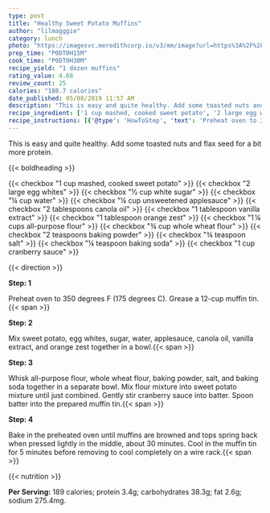 ```yaml
---
type: post
title: "Healthy Sweet Potato Muffins"
author: "lilmagggie"
category: lunch
photo: "https://imagesvc.meredithcorp.io/v3/mm/image?url=https%3A%2F%2Fimages.media-allrecipes.com%2Fuserphotos%2F4437486.jpg"
prep_time: "P0DT0H15M"
cook_time: "P0DT0H30M"
recipe_yield: "1 dozen muffins"
rating_value: 4.68
review_count: 25
calories: "188.7 calories"
date_published: 05/08/2019 11:57 AM
description: "This is easy and quite healthy. Add some toasted nuts and flax seed for a bit more protein."
recipe_ingredient: ['1 cup mashed, cooked sweet potato', '2 large egg whites', '½ cup white sugar', '¼ cup water', '¼ cup unsweetened applesauce', '2 tablespoons canola oil', '1 tablespoon vanilla extract', '1 tablespoon orange zest', '1\u2009¼ cups all-purpose flour', '¾ cup whole wheat flour', '2 teaspoons baking powder', '¾ teaspoon salt', '¼ teaspoon baking soda', '1 cup cranberry sauce']
recipe_instructions: [{'@type': 'HowToStep', 'text': 'Preheat oven to 350 degrees F (175 degrees C). Grease a 12-cup muffin tin.\n'}, {'@type': 'HowToStep', 'text': 'Mix sweet potato, egg whites, sugar, water, applesauce, canola oil, vanilla extract, and orange zest together in a bowl.\n'}, {'@type': 'HowToStep', 'text': 'Whisk all-purpose flour, whole wheat flour, baking powder, salt, and baking soda together in a separate bowl. Mix flour mixture into sweet potato mixture until just combined. Gently stir cranberry sauce into batter. Spoon batter into the prepared muffin tin.\n'}, {'@type': 'HowToStep', 'text': 'Bake in the preheated oven until muffins are browned and tops spring back when pressed lightly in the middle, about 30 minutes. Cool in the muffin tin for 5 minutes before removing to cool completely on a wire rack.\n'}]
---
```


This is easy and quite healthy. Add some toasted nuts and flax seed for a bit more protein. 

{{< boldheading >}}

{{< checkbox "1 cup mashed, cooked sweet potato" >}}
{{< checkbox "2  large egg whites" >}}
{{< checkbox "½ cup white sugar" >}}
{{< checkbox "¼ cup water" >}}
{{< checkbox "¼ cup unsweetened applesauce" >}}
{{< checkbox "2 tablespoons canola oil" >}}
{{< checkbox "1 tablespoon vanilla extract" >}}
{{< checkbox "1 tablespoon orange zest" >}}
{{< checkbox "1 ¼ cups all-purpose flour" >}}
{{< checkbox "¾ cup whole wheat flour" >}}
{{< checkbox "2 teaspoons baking powder" >}}
{{< checkbox "¾ teaspoon salt" >}}
{{< checkbox "¼ teaspoon baking soda" >}}
{{< checkbox "1 cup cranberry sauce" >}}


{{< direction >}}

**Step: 1**

Preheat oven to 350 degrees F (175 degrees C). Grease a 12-cup muffin tin.{{< span >}}

**Step: 2**

Mix sweet potato, egg whites, sugar, water, applesauce, canola oil, vanilla extract, and orange zest together in a bowl.{{< span >}}

**Step: 3**

Whisk all-purpose flour, whole wheat flour, baking powder, salt, and baking soda together in a separate bowl. Mix flour mixture into sweet potato mixture until just combined. Gently stir cranberry sauce into batter. Spoon batter into the prepared muffin tin.{{< span >}}

**Step: 4**

Bake in the preheated oven until muffins are browned and tops spring back when pressed lightly in the middle, about 30 minutes. Cool in the muffin tin for 5 minutes before removing to cool completely on a wire rack.{{< span >}}

{{< nutrition >}}

**Per Serving:** 189 calories; protein 3.4g; carbohydrates 38.3g; fat 2.6g; sodium 275.4mg.